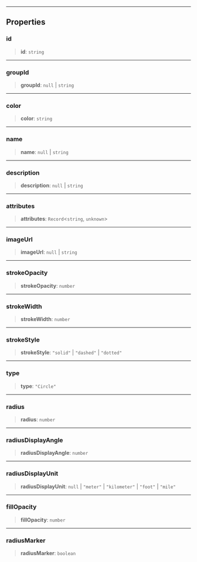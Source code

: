 ***

## Properties

### id

> **id**: `string`

***

### groupId

> **groupId**: `null` | `string`

***

### color

> **color**: `string`

***

### name

> **name**: `null` | `string`

***

### description

> **description**: `null` | `string`

***

### attributes

> **attributes**: `Record`\<`string`, `unknown`>

***

### imageUrl

> **imageUrl**: `null` | `string`

***

### strokeOpacity

> **strokeOpacity**: `number`

***

### strokeWidth

> **strokeWidth**: `number`

***

### strokeStyle

> **strokeStyle**: `"solid"` | `"dashed"` | `"dotted"`

***

### type

> **type**: `"Circle"`

***

### radius

> **radius**: `number`

***

### radiusDisplayAngle

> **radiusDisplayAngle**: `number`

***

### radiusDisplayUnit

> **radiusDisplayUnit**: `null` | `"meter"` | `"kilometer"` | `"foot"` | `"mile"`

***

### fillOpacity

> **fillOpacity**: `number`

***

### radiusMarker

> **radiusMarker**: `boolean`
